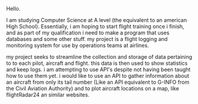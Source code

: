 Hello.

I am studying Computer Science at A level (the equivalent to an american High School). Essentially, i am hoping to start flight training once i finish, and as part of my qualification i need to make a program that uses databases and some other stuff. my project is a flight logging and monitoring system for use by operations teams at airlines.

my project seeks to streamline the collection and storage of data pertaining to to each pilot, aircraft and flight. this data is then used to show statistics and keep logs. i am attempting to use API's despite not having been taught how to use them yet. i would like to use an API to gather information about an aircraft from only its tail number (Like an API equivalent to G-INFO from the Civil Aviation Authority) and to plot aircraft locations on a map, like flightRadar24 an similar websites.
